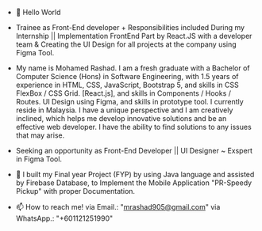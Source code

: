 - 👋 Hello World

- Trainee as Front-End developer + Responsibilities included During my Internship ||
Implementation FrontEnd Part by React.JS with a developer team & Creating the UI Design for all 
projects at the company using Figma Tool.

- My name is Mohamed Rashad. I am a fresh graduate with a Bachelor of Computer Science (Hons)
in Software Engineering, with 1.5 years of experience in HTML, CSS, JavaScript, Bootstrap 5, and skills in CSS
FlexBox / CSS Grid. [React.js], and skills in Components / Hooks / Routes. UI Design using Figma, and skills in
prototype tool. I currently reside in Malaysia. I have a unique perspective and I am creatively inclined, which
helps me develop innovative solutions and be an effective web developer. I have the ability to find solutions to
any issues that may arise.


- Seeking an opportunity as Front-End Developer || UI Designer ~ Exspert in Figma Tool.


- 📱 I built my Final year Project (FYP) by using Java language and assisted by Firebase Database, to Implement the Mobile Application "PR-Speedy Pickup" with proper Documentation.
- 📫 How to reach me! via Email.: "mrashad905@gmail.com" via WhatsApp.: "+601121251990"

<!---
RashCodes/RashCodes is a ✨ special ✨ repository because its `README.md` (this file) appears on your GitHub profile.
You can click the Preview link to take a look at your changes.
--->
